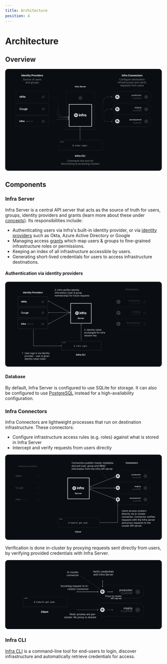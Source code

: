 ```yaml
---
title: Architecture
position: 4
---
```


# Architecture

## Overview

![architecture](../images/architecture.svg)

## Components

### Infra Server

Infra Server is a central API server that acts as the source of truth for users, groups, identity providers and grants (learn more about these under [concepts](../start/what-is-infra.md#concepts)). Its responsibilities include:

- Authenticating users via Infra's built-in identity provider, or via [identity providers](#authentication-via-identity-providers) such as Okta, Azure Active Directory or Google
- Managing access [grants](../start/what-is-infra.md#grants) which map users & groups to fine-grained infrastructure roles or permissions.
- Keeping an index of all infrastructure accessible by users.
- Generating short-lived credentials for users to access infrastructure destinations.

#### Authentication via identity providers

![providers](../images/provider.svg)

#### Database

By default, Infra Server is configured to use SQLite for storage. It can also be configured to use [PostgreSQL](./helm.md#postgres-database) instead for a high-availability configuration.

### Infra Connectors

Infra Connectors are lightweight processes that run on destination infrastructure. These connectors:

- Configure infrastructure access rules (e.g. roles) against what is stored in Infra Server
- Intercept and verify requests from users directly

![connectors](../images/connector.svg)

Verification is done in-cluster by proxying requests sent directly from users, by verifying provided credentials with Infra Server.

![connector flow](../images/connector-flow.svg)

### Infra CLI

[Infra CLI](./cli.md) is a command-line tool for end-users to login, discover infrastructure and automatically retrieve credentials for access.
